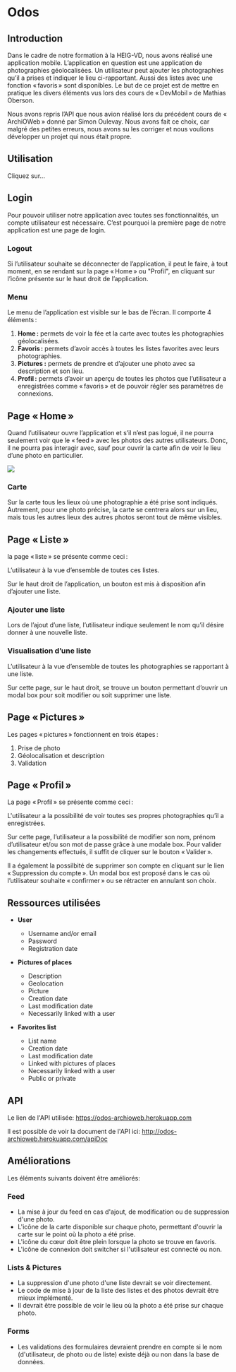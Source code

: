 # **Odos**

## Introduction

Dans le cadre de notre formation à la HEIG-VD, nous avons réalisé une application mobile. L’application en question est une application de photographies géolocalisées. Un utilisateur peut ajouter les photographies qu’il a prises et indiquer le lieu ci-rapportant. Aussi des listes avec une fonction « favoris » sont disponibles. Le but de ce projet est de mettre en pratique les divers éléments vus lors des cours de « DevMobil » de Mathias Oberson.

Nous avons repris l’API que nous avion réalisé lors du précédent cours de « ArchiOWeb » donné par Simon Oulevay. Nous avons fait ce choix, car malgré des petites erreurs, nous avons su les corriger et nous voulions développer un projet qui nous était propre.

## Utilisation

Cliquez sur...

## Login

Pour pouvoir utiliser notre application avec toutes ses fonctionnalités, un compte utilisateur est nécessaire. C’est pourquoi la première page de notre application est une page de login.

### Logout

Si l’utilisateur souhaite se déconnecter de l’application, il peut le faire, à tout moment, en se rendant sur la page « Home » ou "Profil", en cliquant sur l’icône présente sur le haut droit de l’application.

### Menu

Le menu de l’application est visible sur le bas de l’écran. Il comporte 4 éléments :

1. **Home :** permets     de voir la fée et la carte avec toutes les photographies géolocalisées.
2. **Favoris :** permets d’avoir accès à toutes les listes     favorites avec leurs photographies.
3. **Pictures :** permets de prendre et d’ajouter une photo avec     sa description et son lieu.
4. **Profil :** permets d’avoir un aperçu de toutes les photos     que l’utilisateur a enregistrées comme « favoris » et de pouvoir régler     ses paramètres de connexions.

## Page « Home »

Quand l’utilisateur ouvre l’application et s’il n’est pas logué, il ne pourra seulement voir que le « feed » avec les photos des autres utilisateurs. Donc, il ne pourra pas interagir avec, sauf pour ouvrir la carte afin de voir le lieu d’une photo en particulier.

![](https://github.com/Soraya97/Odos-App/images/Odos_home_01.png)

### Carte

Sur la carte tous les lieux où une photographie a été prise sont indiqués. Autrement, pour une photo précise, la carte se centrera alors sur un lieu, mais tous les autres lieux des autres photos seront tout de même visibles. 

## Page « Liste »

la page « liste » se présente comme ceci :

L’utilisateur à la vue d’ensemble de toutes ces listes.

Sur le haut droit de l’application, un bouton est mis à disposition afin d’ajouter une liste.

### Ajouter une liste

Lors de l’ajout d’une liste, l’utilisateur indique seulement le nom qu’il désire donner à une nouvelle liste.

### Visualisation d’une liste

L’utilisateur à la vue d’ensemble de toutes les photographies se rapportant à une liste.

Sur cette page, sur le haut droit, se trouve un bouton permettant d’ouvrir un modal box pour soit modifier ou soit supprimer une liste.

## Page « Pictures »

Les pages « pictures » fonctionnent en trois étapes :

1. Prise de photo
2. Géolocalisation et description
3. Validation

## Page « Profil »

La page « Profil » se présente comme ceci :

L'utilisateur a la possibilité de voir toutes ses propres photographies qu’il a enregistrées.

Sur cette page, l’utilisateur a la possibilité de modifier son nom, prénom d’utilisateur et/ou son mot de passe grâce à une modale box. Pour valider les changements effectués, il suffit de cliquer sur le bouton « Valider ».

Il a également la possilbité de supprimer son compte en cliquant sur le lien « Suppression du compte ». Un modal box est proposé dans le cas où l’utilisateur souhaite « confirmer » ou se rétracter en annulant son choix.

## Ressources utilisées

- **User**

    - Username and/or email
    - Password
    - Registration date

- **Pictures of places**

  - Description
  - Geolocation
  - Picture
  - Creation date
  - Last modification date
  - Necessarily linked with a user

- **Favorites list**

  - List name
  - Creation date
  - Last modification date
  - Linked with pictures of places
  - Necessarily linked with a user
  - Public or private

## API

Le lien de l'API utilisée: https://odos-archioweb.herokuapp.com

Il est possible de voir la document de l'API ici: http://odos-archioweb.herokuapp.com/apiDoc

## Améliorations

Les éléments suivants doivent être améliorés:

### Feed

- La mise à jour du feed en cas d'ajout, de modification ou de suppression d'une photo.
- L'icône de la carte disponible sur chaque photo, permettant d'ouvrir la carte sur le point où la photo a été prise.
- L'icône du cœur doit être plein lorsque la photo se trouve en favoris.
- L'icône de connexion doit switcher si l'utilisateur est connecté ou non.

### Lists & Pictures

- La suppression d'une photo d'une liste devrait se voir directement.
- Le code de mise à jour de la liste des listes et des photos devrait être mieux implémenté.
- Il devrait être possible de voir le lieu où la photo a été prise sur chaque photo.

### Forms

- Les validations des formulaires devraient prendre en compte si le nom (d'utilisateur, de photo ou de liste) existe déjà ou non dans la base de données.
